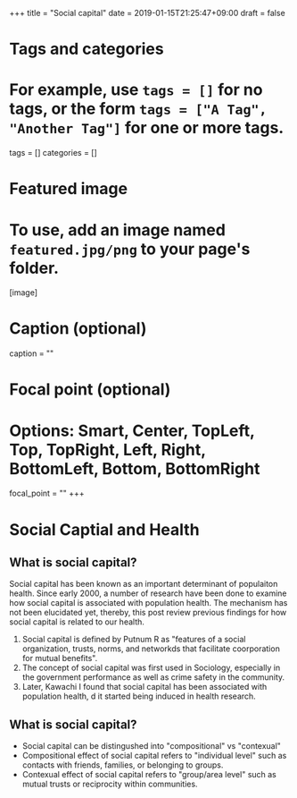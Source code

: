 +++
title = "Social capital"
date = 2019-01-15T21:25:47+09:00
draft = false

# Tags and categories
# For example, use `tags = []` for no tags, or the form `tags = ["A Tag", "Another Tag"]` for one or more tags.
tags = []
categories = []

# Featured image
# To use, add an image named `featured.jpg/png` to your page's folder. 
[image]
  # Caption (optional)
  caption = ""

  # Focal point (optional)
  # Options: Smart, Center, TopLeft, Top, TopRight, Left, Right, BottomLeft, Bottom, BottomRight
  focal_point = ""
+++

# Social Captial and Health
## What is social capital?
Social capital has been known as an important determinant of populaiton health. Since early 2000, a number of research have been done to examine how social capital is associated with population health. The mechanism has not been elucidated yet, thereby, this post review previous findings for how social capital is related to our health.
1. Social capital is defined by Putnum R as "features of a social organization, trusts, norms, and networkds that facilitate coorporation for mutual benefits".
2. The concept of social capital was first used in Sociology, especially in the government performance as well as crime safety in the community.
3. Later, Kawachi I found that social capital has been associated with population health, d it started being induced in health research. 

## What is social capital?
- Social capital can be distingushed into "compositional" vs "contexual"
- Compositional effect of social capital refers to "individual level" such as contacts with friends, families, or belonging to groups.
- Contexual effect of social capital refers to "group/area level" such as mutual trusts or reciprocity within communities.

